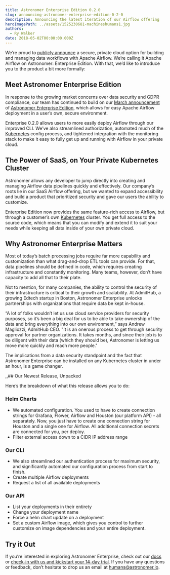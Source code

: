 ```yaml
---
title: Astronomer Enterprise Edition 0.2.0
slug: announcing-astronomer-enterprise-edition-0-2-0
description: Announcing the latest iteration of our Airflow offering
heroImagePath: ../assets/1525230681-machineshumans1.jpg
authors:
  - Ry Walker
date: 2018-05-02T00:00:00.000Z
---
```


We’re proud to [publicly announce](https://www.businesswire.com/news/home/20180501006932/en/Astronomer-Announces-Secure-Private-Cloud-Option-Running) a secure, private cloud option for building and managing data workflows with Apache Airflow. We’re calling it Apache Airflow on Astronomer: Enterprise Edition. With that, we’d like to introduce you to the product a bit more formally: 

## Meet Astronomer Enterprise Edition

In response to the growing market concerns over data security and GDPR compliance, our team has continued to build on our [March announcement](https://www.astronomer.io/blog/announcing-astronomer-enterprise-edition/) of [Astronomer Enterprise Edition](https://www.astronomer.io/enterprise/), which allows for easy Apache Airflow deployment in a user’s own, secure environment.

Enterprise 0.2.0 allows users to more easily deploy Airflow through our improved CLI. We’ve also streamlined authorization, automated much of the [Kubernetes](https://medium.com/google-cloud/kubernetes-101-pods-nodes-containers-and-clusters-c1509e409e16) config process, and tightened integration with the monitoring stack to make it easy to fully get up and running with Airflow in your private cloud.

## The Power of SaaS, on Your Private Kubernetes Cluster
Astronomer allows any developer to jump directly into creating and managing Airflow data pipelines quickly and effectively. Our company’s roots lie in our SaaS Airflow offering, but we wanted to expand accessibility and build a product that prioritized security and gave our users the ability to customize.

Enterprise Edition now provides the same feature-rich access to Airflow, but through a customer’s own [Kubernetes](https://www.admithub.com/) cluster. You get full access to the source code, which means that you can modify and extend it to suit your needs while keeping all data inside of your own private cloud.

## Why Astronomer Enterprise Matters
Most of today’s batch processing jobs require far more capability and customization than what drag-and-drop ETL tools can provide. For that, data pipelines should be defined in code, which requires creating infrastructure and constantly monitoring. Many teams, however, don’t have capacity to add all that to their plate.

Not to mention, for many companies, the ability to control the security of their infrastructure is critical to their growth and scalability. At AdmitHub, a growing Edtech startup in Boston, Astronomer Enterprise unlocks partnerships with organizations that require data be kept in-house. 

“A lot of folks wouldn’t let us use cloud service providers for security purposes, so it’s been a big deal for us to be able to take ownership of the data and bring everything into our own environment,” says Andrew Magliozzi, AdmitHub CEO. "It is an onerous process to get through security approval for partner organizations. It takes months, and since their job is to be diligent with their data (which they should be), Astronomer is letting us move more quickly and reach more people."

The implications from a data security standpoint and the fact that Astronomer Enterprise can be installed on any Kubernetes cluster in under an hour, is a game changer.


,,## Our Newest Release, Unpacked

Here’s the breakdown of what this release allows you to do: 

### Helm Charts

* We automated configuration. You used to have to create connection strings for Grafana, Flower, Airflow and Houston (our platform API) - all separately. Now, you just have to create one connection string for Houston and a single one for Airflow. All additional connection secrets are connected for you, per deploy.
* Filter external access down to a CIDR IP address range

### Our CLI

* We also streamlined our authentication process for maximum security, and significantly automated our configuration process from start to finish. 
* Create multiple Airflow deployments
* Request a list of all available deployments 

### Our API

* List your deployments in their entirety
* Change your deployment name
* Force a helm chart update on a deployment
* Set a custom Airflow image, which gives you control to further customize on image dependencies and your entire deployment. 

## Try it Out
If you’re interested in exploring Astronomer Enterprise, check out our [docs](http://enterprise.astronomer.io/) or [check-in with us and kickstart your 14-day trial](https://www.astronomer.io/enterprise/trial/). If you have any questions or feedback, don’t hesitate to drop us an email at humans@astronomer.io.